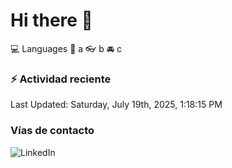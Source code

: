 # Hi there 👋

:computer: Languages
:pencil: a
:eyeglasses: b
:oncoming_automobile: c

### :zap: Actividad reciente
<!--RECENT_ACTIVITY:start-->
<!--RECENT_ACTIVITY:end-->
<!--RECENT_ACTIVITY:last_update-->
Last Updated: Saturday, July 19th, 2025, 1:18:15 PM
<!--RECENT_ACTIVITY:last_update_end-->

### Vías de contacto

![LinkedIn](https://www.linkedin.com/in/irving-hernández-226846205/)
